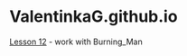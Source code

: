 # ValentinkaG.github.io

[Lesson 12](https://valentinkag.github.io/Burning_Man/) - work with Burning_Man